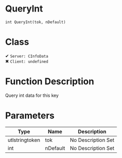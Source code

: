 # QueryInt
```
int QueryInt(tok, nDefault)
```
# Class
✔ `Server: CInfoData`  
✖ `Client: undefined`  

# Function Description
Query int data for this key
# Parameters
Type|Name|Description
--|--|--
utlstringtoken|tok|No Description Set
int|nDefault|No Description Set
